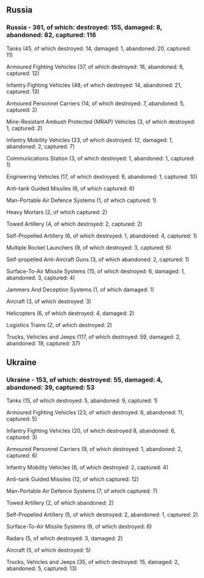 
 
 ## Russia
 
 ### Russia - 361, of which: destroyed: 155, damaged: 8, abandoned: 82, captured: 116

 

 

 Tanks (45, of which destroyed: 14, damaged: 1, abandoned: 20, captured: 11)

 Armoured Fighting Vehicles (37, of which destroyed: 16, abandoned: 8, captured: 12)

 Infantry Fighting Vehicles (48, of which destroyed: 14, abandoned: 21, captured: 13)

 Armoured Personnel Carriers (14, of which destroyed: 7, abandoned: 5, captured: 2)

 Mine-Resistant Ambush Protected (MRAP) Vehicles (3, of which destroyed: 1, captured: 2)

 Infantry Mobility Vehicles (23, of which destroyed: 12, damaged: 1, abandoned: 2, captured: 7)

 Communications Station (3, of which destroyed: 1, abandoned: 1, captured: 1)

 Engineering Vehicles (17, of which destroyed: 6, abandoned: 1, captured: 10)

 Anti-tank Guided Missiles (6, of which captured: 6)

 Man-Portable Air Defence Systems (1, of which captured: 1)

 Heavy Mortars (2, of which captured: 2)

 Towed Artillery (4, of which destroyed: 2, captured: 2)

 Self-Propelled Artillery (6, of which destroyed: 1, abandoned: 4, captured: 1)

 Multiple Rocket Launchers (9, of which destroyed: 3, captured: 6)

 Self-propelled Anti-Aircraft Guns (3, of which abandoned: 2, captured: 1)

 Surface-To-Air Missile Systems (15, of which destroyed: 6, damaged: 1, abandoned: 3, captured: 4)

 Jammers And Deception Systems (1, of which damaged: 1)

 Aircraft (3, of which destroyed: 3)

 Helicopters (6, of which destroyed: 4, damaged: 2)

 Logistics Trains (2, of which destroyed: 2)

 Trucks, Vehicles and Jeeps (117, of which destroyed: 59, damaged: 2, abandoned: 19, captured: 37)

 
 
 ## Ukraine
 
 ### Ukraine - 153, of which: destroyed: 55, damaged: 4, abandoned: 39, captured: 53

 

 

 Tanks (15, of which destroyed: 5, abandoned: 9, captured: 1)

 Armoured Fighting Vehicles (23, of which destroyed: 6, abandoned: 11, captured: 5)

 Infantry Fighting Vehicles (20, of which destroyed 8, abandoned: 6, captured: 3)

 Armoured Personnel Carriers (9, of which destroyed: 1, abandoned: 2, captured: 6)

 Infantry Mobility Vehicles (6, of which destroyed: 2, captured: 4)

 Anti-tank Guided Missiles (12, of which captured: 12)

 Man-Portable Air Defence Systems (7, of which captured: 7)

 Towed Artillery (2, of which abandoned: 2)

 Self-Propelled Artillery (5, of which destroyed: 2, abandoned: 1, captured: 2)

 Surface-To-Air Missile Systems (6, of which destroyed: 6)

 

 

 Radars (5, of which destroyed: 3, damaged: 2)

 Aircraft (5, of which destroyed: 5)

 Trucks, Vehicles and Jeeps (35, of which destroyed: 15, damaged: 2, abandoned: 5, captured: 13)

